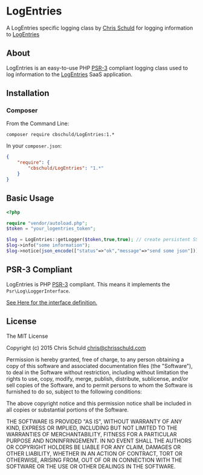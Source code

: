 # LogEntries
A LogEntries specific logging class by [Chris Schuld](http://chrisschuld.com/) for logging information to [LogEntries](https://logentries.com)

## About

LogEntries is an easy-to-use PHP [PSR-3](https://github.com/php-fig/fig-standards/blob/master/accepted/PSR-3-logger-interface.md)
compliant logging class used to log information to the [LogEntries](https://logentries.com) SaaS application.

## Installation

### Composer

From the Command Line:

```
composer require cbschuld/LogEntries:1.*
```

In your `composer.json`:

``` json
{
    "require": {
        "cbschuld/LogEntries": "1.*"
    }
}
```

## Basic Usage

``` php
<?php

require "vendor/autoload.php";
$token = "your_logentries_token";

$log = LogEntries::getLogger($token,true,true); // create persistent SSL-based connection
$log->info("some information");
$log->notice(json_encode(["status"=>"ok","message"=>"send some json"]));

```


## PSR-3 Compliant

LogEntries is PHP [PSR-3](https://github.com/php-fig/fig-standards/blob/master/accepted/PSR-3-logger-interface.md)
compliant. This means it implements the `Psr\Log\LoggerInterface`.

[See Here for the interface definition.](https://github.com/php-fig/fig-standards/blob/master/accepted/PSR-3-logger-interface.md#3-psrlogloggerinterface)


## License

The MIT License

Copyright (c) 2015 Chris Schuld <chris@chrisschuld.com>

Permission is hereby granted, free of charge, to any person obtaining a copy
of this software and associated documentation files (the "Software"), to deal
in the Software without restriction, including without limitation the rights
to use, copy, modify, merge, publish, distribute, sublicense, and/or sell
copies of the Software, and to permit persons to whom the Software is
furnished to do so, subject to the following conditions:

The above copyright notice and this permission notice shall be included in
all copies or substantial portions of the Software.

THE SOFTWARE IS PROVIDED "AS IS", WITHOUT WARRANTY OF ANY KIND, EXPRESS OR
IMPLIED, INCLUDING BUT NOT LIMITED TO THE WARRANTIES OF MERCHANTABILITY,
FITNESS FOR A PARTICULAR PURPOSE AND NONINFRINGEMENT. IN NO EVENT SHALL THE
AUTHORS OR COPYRIGHT HOLDERS BE LIABLE FOR ANY CLAIM, DAMAGES OR OTHER
LIABILITY, WHETHER IN AN ACTION OF CONTRACT, TORT OR OTHERWISE, ARISING FROM,
OUT OF OR IN CONNECTION WITH THE SOFTWARE OR THE USE OR OTHER DEALINGS IN
THE SOFTWARE.